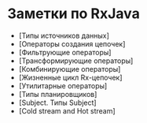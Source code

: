 # Заметки по RxJava

+ [Типы источников данных]
+ [Операторы создания цепочек]
+ [Фильтрующие операторы]
+ [Трансформирующие операторы]
+ [Комбинирующие операторы]
+ [Жизненные цикл Rx-цепочек]
+ [Утилитарные операторы]
+ [Типы планировщиков]
+ [Subject. Типы Subject]
+ [Cold stream and Hot stream]